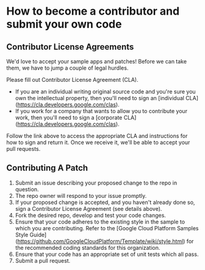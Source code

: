 # How to become a contributor and submit your own code

## Contributor License Agreements
We'd love to accept your sample apps and patches! Before we can take them, we
have to jump a couple of legal hurdles.

Please fill out Contributor License Agreement (CLA).
  * If you are an individual writing original source code and you're sure you
    own the intellectual property, then you'll need to sign an [individual CLA]
    (https://cla.developers.google.com/clas).
  * If you work for a company that wants to allow you to contribute your work,
    then you'll need to sign a [corporate CLA]
    (https://cla.developers.google.com/clas).

Follow the link above to access the appropriate CLA and instructions for how
to sign and return it. Once we receive it, we'll be able to accept your pull
requests.

## Contributing A Patch
1. Submit an issue describing your proposed change to the repo in question.
1. The repo owner will respond to your issue promptly.
1. If your proposed change is accepted, and you haven't already done so, sign a
   Contributor License Agreement (see details above).
1. Fork the desired repo, develop and test your code changes.
1. Ensure that your code adheres to the existing style in the sample to which
   you are contributing. Refer to the
   [Google Cloud Platform Samples Style Guide]
   (https://github.com/GoogleCloudPlatform/Template/wiki/style.html) for the
   recommended coding standards for this organization.
1. Ensure that your code has an appropriate set of unit tests which all pass.
1. Submit a pull request.
